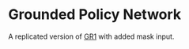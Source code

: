 # Grounded Policy Network

A replicated version of [GR1](https://arxiv.org/abs/2312.13139) with added mask input. 